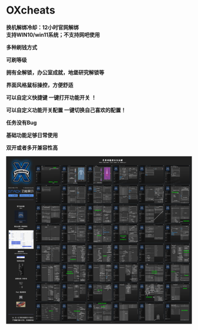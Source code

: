 # OXcheats

**换机解绑冷却：12小时官网解绑**\
**支持WIN10/win11系统；不支持网吧使用**

**多种刷钱方式**

**可刷等级**

**拥有全解锁，办公室成就，地堡研究解锁等**

**界面风格鼠标操控，方便舒适**

**可以自定义快捷键 一键打开功能开关 ！**

**可以自定义功能开关配置 一键切换自己喜欢的配置！**

**任务没有Bug**

**基础功能足够日常使用**

**双开或者多开兼容性高**

![](/.gitbook/assets/oxGTA.png)

